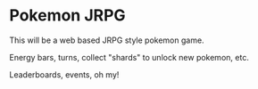# Pokemon JRPG

This will be a web based JRPG style pokemon game.

Energy bars, turns, collect "shards" to unlock new pokemon, etc.

Leaderboards, events, oh my!
